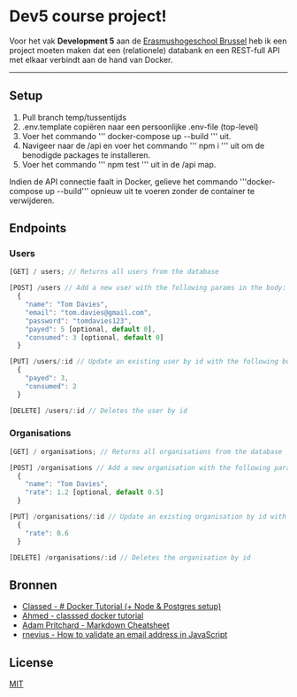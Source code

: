 # Dev5 course project!

Voor het vak **Development 5** aan de [Erasmushogeschool Brussel](https://www.erasmushogeschool.be/nl) heb ik een project moeten maken dat een (relationele) databank en een REST-full API met elkaar verbindt aan de hand van Docker.

<hr>

## Setup

1. Pull branch temp/tussentijds
2. .env.template copiëren naar een persoonlijke .env-file (top-level)
3. Voer het commando ''' docker-compose up --build ''' uit.
4. Navigeer naar de /api en voer het commando ''' npm i ''' uit om de benodigde packages te installeren.
5. Voer het commando ''' npm test ''' uit in de /api map.

Indien de API connectie faalt in Docker, gelieve het commando '''docker-compose up --build''' opnieuw uit te voeren zonder de container te verwijderen.

## Endpoints

### Users

```javascript
[GET] / users; // Returns all users from the database
```

```javascript
[POST] /users // Add a new user with the following params in the body:
  {
	"name": "Tom Davies",
	"email": "tom.davies@gmail.com",
	"password": "tomdavies123",
	"payed": 5 [optional, default 0],
	"consumed": 3 [optional, default 0]
  }
```

```javascript
[PUT] /users/:id // Update an existing user by id with the following body:
  {
	"payed": 3,
	"consumed": 2
  }
```

```javascript
[DELETE] /users/:id // Deletes the user by id
```

### Organisations

```javascript
[GET] / organisations; // Returns all organisations from the database
```

```javascript
[POST] /organisations // Add a new organisation with the following params in the body:
  {
	"name": "Tom Davies",
	"rate": 1.2 [optional, default 0.5]
  }
```

```javascript
[PUT] /organisations/:id // Update an existing organisation by id with the following body:
  {
	"rate": 0.6
  }
```

```javascript
[DELETE] /organisations/:id // Deletes the organisation by id
```

## Bronnen

- [Classed - # Docker Tutorial (+ Node & Postgres setup)](https://www.youtube.com/watch?v=Dm0CmZz-QyI&t=1812s&ab_channel=Classsed)
- [Ahmed - classsed docker tutorial](https://github.com/hidjou/classsed-docker-tutorial)
- [Adam Pritchard - Markdown Cheatsheet](https://github.com/adam-p/markdown-here/wiki/Markdown-Cheatsheet)
- [rnevius - How to validate an email address in JavaScript](https://stackoverflow.com/a/46181)

## License

[MIT](https://opensource.org/licenses/MIT)
